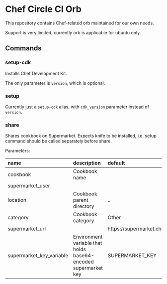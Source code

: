 # Chef Circle CI Orb

This repository contains Chef-related orb maintained for our own needs.

Support is very limited, currently orb is applicable for ubuntu only.

## Commands

### setup-cdk

Installs Chef Development Kit.

The only parameter is `version`, which is optional.

### setup

Currently just a `setup-cdk` alias, with `cdk_version` parameter instead
of `version`.

### share

Shares cookbook on Supermarket. Expects knife to be installed, i.e.
setup command should be called separately before share. 

Parameters:

| name                     | description               | default                     |
|:-------------------------|:--------------------------|:----------------------------|
| cookbook                 | Cookbook name             |                             |
| supermarket_user         |                           |                             |
| location                 | Cookbook parent directory | ..                          |
| category                 | Cookbook category         | Other                       |
| supermarket_url          |                           | https://supermarket.chef.io |
| supermarket_key_variable | Environment variable that holds base64-encoded supermarket key | SUPERMARKET_KEY | 
